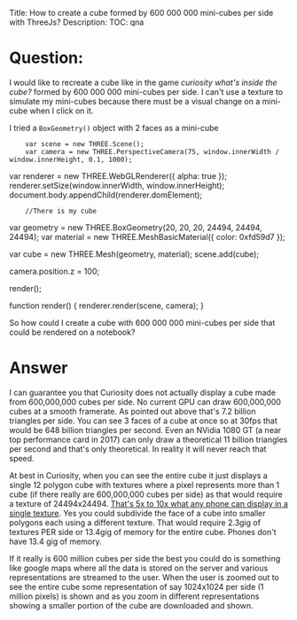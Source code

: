 Title: How to create a cube formed by 600 000 000 mini-cubes per side with ThreeJs?
Description:
TOC: qna

# Question:

I would like to recreate a cube like in the game _curiosity what's inside the cube?_ formed by 600 000 000 mini-cubes per side. I can't use a texture to simulate my mini-cubes because there must be a visual change on a mini-cube when I click on it.


I tried a `BoxGeometry()` object with 2 faces as a mini-cube

        var scene = new THREE.Scene();
        var camera = new THREE.PerspectiveCamera(75, window.innerWidth / window.innerHeight, 0.1, 1000);
  var renderer = new THREE.WebGLRenderer({
   alpha: true
  });
  renderer.setSize(window.innerWidth, window.innerHeight);
  document.body.appendChild(renderer.domElement);

        //There is my cube
  var geometry = new THREE.BoxGeometry(20, 20, 20, 24494, 24494, 24494);
  var material = new THREE.MeshBasicMaterial({
   color: 0xfd59d7
  });

  var cube = new THREE.Mesh(geometry, material);
  scene.add(cube);

  camera.position.z = 100;

  render();

  function render() {
   renderer.render(scene, camera);
  }

So how could I create a cube with 600 000 000 mini-cubes per side that could be rendered on a notebook?

# Answer

I can guarantee you that Curiosity does not actually display a cube made from 600,000,000 cubes per side. No current GPU can draw 600,000,000 cubes at a smooth framerate. As pointed out above that's 7.2 billion triangles per side. You can see 3 faces of a cube at once so at 30fps that would be 648 billion triangles per second. Even an NVidia 1080 GT (a near top performance card in 2017) can only draw a theoretical 11 billion triangles per second and that's only theoretical. In reality it will never reach that speed.

At best in Curiosity, when you can see the entire cube it just displays a single 12 polygon cube with textures where a pixel represents more than 1 cube (if there really are 600,000,000 cubes per side) as that would require a texture of 24494x24494. [That's 5x to 10x what any phone can display in a single texture](http://webglstats.com/webgl/parameter/MAX_TEXTURE_SIZE?platforms=000000340010800400). Yes you could subdivide the face of a cube into smaller polygons each using a different texture. That would require 2.3gig of textures PER side or 13.4gig of memory for the entire cube. Phones don't have 13.4 gig of memory.

If it really is 600 million cubes per side the best you could do is something like google maps where all the data is stored on the server and various representations are streamed to the user. When the user is zoomed out to see the entire cube some representation of say 1024x1024 per side (1 million pixels) is shown and as you zoom in different representations showing a smaller portion of the cube are downloaded and shown.

